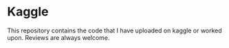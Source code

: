 # **Kaggle**

This repository contains the code that I have uploaded on kaggle or worked upon. Reviews are always welcome.
